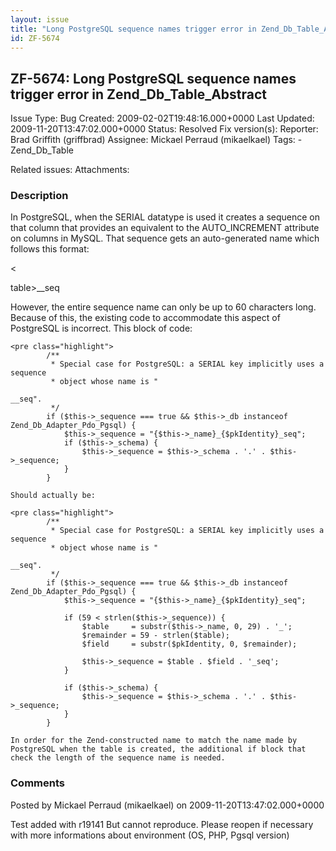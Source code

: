 ```yaml
---
layout: issue
title: "Long PostgreSQL sequence names trigger error in Zend_Db_Table_Abstract"
id: ZF-5674
---
```


ZF-5674: Long PostgreSQL sequence names trigger error in Zend\_Db\_Table\_Abstract
----------------------------------------------------------------------------------

 Issue Type: Bug Created: 2009-02-02T19:48:16.000+0000 Last Updated: 2009-11-20T13:47:02.000+0000 Status: Resolved Fix version(s): 
 Reporter:  Brad Griffith (griffbrad)  Assignee:  Mickael Perraud (mikaelkael)  Tags: - Zend\_Db\_Table
 
 Related issues: 
 Attachments: 
### Description

In PostgreSQL, when the SERIAL datatype is used it creates a sequence on that column that provides an equivalent to the AUTO\_INCREMENT attribute on columns in MySQL. That sequence gets an auto-generated name which follows this format:

<

table>\_\_seq

However, the entire sequence name can only be up to 60 characters long. Because of this, the existing code to accommodate this aspect of PostgreSQL is incorrect. This block of code:

 
    <pre class="highlight">
            /**
             * Special case for PostgreSQL: a SERIAL key implicitly uses a sequence
             * object whose name is "

    __seq".
             */
            if ($this->_sequence === true && $this->_db instanceof Zend_Db_Adapter_Pdo_Pgsql) {
                $this->_sequence = "{$this->_name}_{$pkIdentity}_seq";
                if ($this->_schema) {
                    $this->_sequence = $this->_schema . '.' . $this->_sequence;
                }
            }
    
    

`Should actually be:`

    


    <pre class="highlight">
            /**
             * Special case for PostgreSQL: a SERIAL key implicitly uses a sequence
             * object whose name is "

    __seq".
             */
            if ($this->_sequence === true && $this->_db instanceof Zend_Db_Adapter_Pdo_Pgsql) {
                $this->_sequence = "{$this->_name}_{$pkIdentity}_seq";
                
                if (59 < strlen($this->_sequence)) {
                    $table     = substr($this->_name, 0, 29) . '_';
                    $remainder = 59 - strlen($table);
                    $field     = substr($pkIdentity, 0, $remainder);
                    
                    $this->_sequence = $table . $field . '_seq';
                }
                
                if ($this->_schema) {
                    $this->_sequence = $this->_schema . '.' . $this->_sequence;
                }
            }
    
    

`In order for the Zend-constructed name to match the name made by PostgreSQL when the table is created, the additional if block that check the length of the sequence name is needed.`


 

 

### Comments

Posted by Mickael Perraud (mikaelkael) on 2009-11-20T13:47:02.000+0000

Test added with r19141 But cannot reproduce. Please reopen if necessary with more informations about environment (OS, PHP, Pgsql version)

 

 